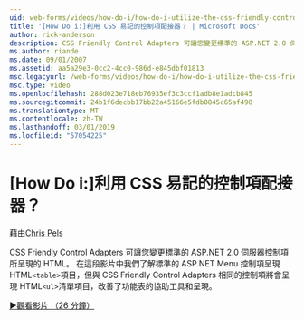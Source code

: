 ```yaml
---
uid: web-forms/videos/how-do-i/how-do-i-utilize-the-css-friendly-control-adapters
title: '[How Do i:]利用 CSS 易記的控制項配接器？ | Microsoft Docs'
author: rick-anderson
description: CSS Friendly Control Adapters 可讓您變更標準的 ASP.NET 2.0 伺服器控制項所呈現的 HTML。 在這段影片中我們將了解，stan...
ms.author: riande
ms.date: 09/01/2007
ms.assetid: aa5a29e3-0cc2-4cc0-986d-e845dbf01813
msc.legacyurl: /web-forms/videos/how-do-i/how-do-i-utilize-the-css-friendly-control-adapters
msc.type: video
ms.openlocfilehash: 288d023e718eb76935ef3c3ccf1adb8e1adcb845
ms.sourcegitcommit: 24b1f6decbb17bb22a45166e5fdb0845c65af498
ms.translationtype: MT
ms.contentlocale: zh-TW
ms.lasthandoff: 03/01/2019
ms.locfileid: "57054225"
---
```

<a name="how-do-i-utilize-the-css-friendly-control-adapters"></a>[How Do i:]利用 CSS 易記的控制項配接器？
====================
藉由[Chris Pels](https://twitter.com/chrispels)

CSS Friendly Control Adapters 可讓您變更標準的 ASP.NET 2.0 伺服器控制項所呈現的 HTML。 在這段影片中我們了解標準的 ASP.NET Menu 控制項呈現 HTML`<table>`項目，但與 CSS Friendly Control Adapters 相同的控制項將會呈現 HTML`<ul>`清單項目，改善了功能表的協助工具和呈現。 

[&#9654;觀看影片 （26 分鐘）](https://channel9.msdn.com/Blogs/ASP-NET-Site-Videos/how-do-i-utilize-the-css-friendly-control-adapters)
